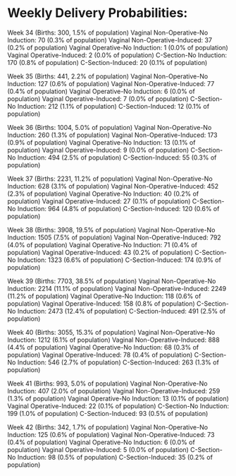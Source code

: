 # Weekly Delivery Probabilities:

Week 34 (Births: 300, 1.5% of population)
  Vaginal Non-Operative-No Induction: 70 (0.3% of population)
  Vaginal Non-Operative-Induced: 37 (0.2% of population)
  Vaginal Operative-No Induction: 1 (0.0% of population)
  Vaginal Operative-Induced: 2 (0.0% of population)
  C-Section-No Induction: 170 (0.8% of population)
  C-Section-Induced: 20 (0.1% of population)

Week 35 (Births: 441, 2.2% of population)
  Vaginal Non-Operative-No Induction: 127 (0.6% of population)
  Vaginal Non-Operative-Induced: 77 (0.4% of population)
  Vaginal Operative-No Induction: 6 (0.0% of population)
  Vaginal Operative-Induced: 7 (0.0% of population)
  C-Section-No Induction: 212 (1.1% of population)
  C-Section-Induced: 12 (0.1% of population)

Week 36 (Births: 1004, 5.0% of population)
  Vaginal Non-Operative-No Induction: 260 (1.3% of population)
  Vaginal Non-Operative-Induced: 173 (0.9% of population)
  Vaginal Operative-No Induction: 13 (0.1% of population)
  Vaginal Operative-Induced: 9 (0.0% of population)
  C-Section-No Induction: 494 (2.5% of population)
  C-Section-Induced: 55 (0.3% of population)

Week 37 (Births: 2231, 11.2% of population)
  Vaginal Non-Operative-No Induction: 628 (3.1% of population)
  Vaginal Non-Operative-Induced: 452 (2.3% of population)
  Vaginal Operative-No Induction: 40 (0.2% of population)
  Vaginal Operative-Induced: 27 (0.1% of population)
  C-Section-No Induction: 964 (4.8% of population)
  C-Section-Induced: 120 (0.6% of population)

Week 38 (Births: 3908, 19.5% of population)
  Vaginal Non-Operative-No Induction: 1505 (7.5% of population)
  Vaginal Non-Operative-Induced: 792 (4.0% of population)
  Vaginal Operative-No Induction: 71 (0.4% of population)
  Vaginal Operative-Induced: 43 (0.2% of population)
  C-Section-No Induction: 1323 (6.6% of population)
  C-Section-Induced: 174 (0.9% of population)

Week 39 (Births: 7703, 38.5% of population)
  Vaginal Non-Operative-No Induction: 2214 (11.1% of population)
  Vaginal Non-Operative-Induced: 2249 (11.2% of population)
  Vaginal Operative-No Induction: 118 (0.6% of population)
  Vaginal Operative-Induced: 158 (0.8% of population)
  C-Section-No Induction: 2473 (12.4% of population)
  C-Section-Induced: 491 (2.5% of population)

Week 40 (Births: 3055, 15.3% of population)
  Vaginal Non-Operative-No Induction: 1212 (6.1% of population)
  Vaginal Non-Operative-Induced: 888 (4.4% of population)
  Vaginal Operative-No Induction: 68 (0.3% of population)
  Vaginal Operative-Induced: 78 (0.4% of population)
  C-Section-No Induction: 546 (2.7% of population)
  C-Section-Induced: 263 (1.3% of population)

Week 41 (Births: 993, 5.0% of population)
  Vaginal Non-Operative-No Induction: 407 (2.0% of population)
  Vaginal Non-Operative-Induced: 259 (1.3% of population)
  Vaginal Operative-No Induction: 13 (0.1% of population)
  Vaginal Operative-Induced: 22 (0.1% of population)
  C-Section-No Induction: 199 (1.0% of population)
  C-Section-Induced: 93 (0.5% of population)

Week 42 (Births: 342, 1.7% of population)
  Vaginal Non-Operative-No Induction: 125 (0.6% of population)
  Vaginal Non-Operative-Induced: 73 (0.4% of population)
  Vaginal Operative-No Induction: 6 (0.0% of population)
  Vaginal Operative-Induced: 5 (0.0% of population)
  C-Section-No Induction: 98 (0.5% of population)
  C-Section-Induced: 35 (0.2% of population)
